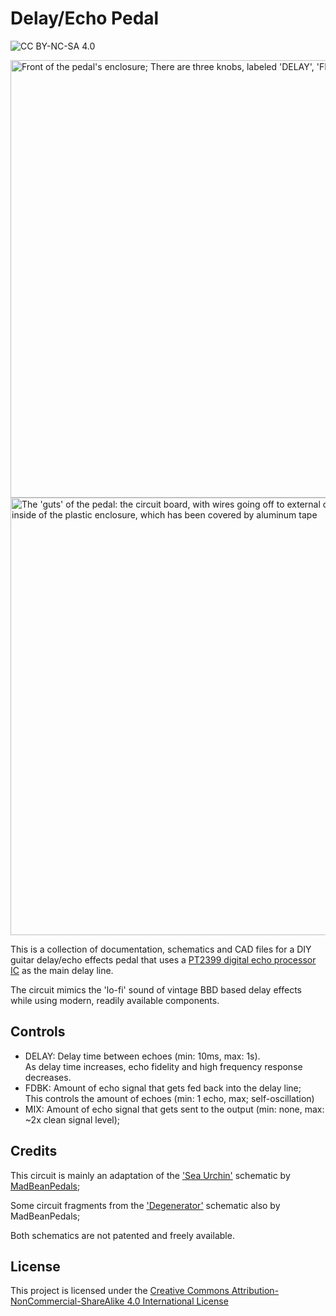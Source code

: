 # Delay/Echo Pedal

![CC BY-NC-SA 4.0](https://img.shields.io/badge/License-CC%20BY--SA%204.0-lightgrey.svg)

<img src="/Images/enclosure/dist_front.jpg" alt="Front of the pedal's enclosure; There are three knobs, labeled 'DELAY', 'FDBK' and 'MIX'." height="700">
<img src="/Images/perfboard/dist_board_finished.jpg" alt="The 'guts' of the pedal: the circuit board, with wires going off to external components, mounted to the inside of
the plastic enclosure, which has been covered by aluminum tape" height="700">

This is a collection of documentation, schematics and CAD files for a DIY guitar
delay/echo effects pedal that uses a [PT2399 digital echo processor IC](https://datasheet.lcsc.com/lcsc/1808031633_PTC-Princeton-Tech-PT2399-SN_C126407.pdf) as the main
delay line.

The circuit mimics the 'lo-fi' sound of vintage BBD based delay effects while using
modern, readily available components.

## Controls

* DELAY: Delay time between echoes (min: 10ms, max: 1s).<br>	   As delay time increases, echo fidelity and high frequency response decreases.
* FDBK: Amount of echo signal that gets fed back into the delay line;<br>	  This controls the amount of echoes (min: 1 echo, max; self-oscillation)
* MIX: Amount of echo signal that gets sent to the output (min: none, max: ~2x clean signal level);

## Credits

This circuit is mainly an adaptation of the ['Sea Urchin'](https://www.madbeanpedals.com/EP/downloads/delay/SeaUrchin2019.zip) schematic by [MadBeanPedals](https://www.madbeanpedals.com/index.html);

Some circuit fragments from the ['Degenerator'](https://www.madbeanpedals.com/projects/_folders/Delay/docs/Degenerator.zip) schematic also by MadBeanPedals;

Both schematics are not patented and freely available.

## License

This project is licensed under the [Creative Commons Attribution-NonCommercial-ShareAlike 4.0 International License](http://creativecommons.org/licenses/by-sa/4.0/)